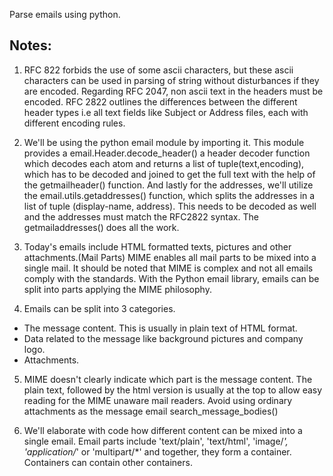 Parse emails using python.

Notes:
------
1. RFC 822 forbids the use of some ascii characters, but these ascii characters
can be used in parsing of string without disturbances if they are encoded.
Regarding RFC 2047, non ascii text in the headers must be encoded.
RFC 2822 outlines the differences between the different header types
i.e all text fields like Subject or Address files, each with different encoding rules.

2. We'll be using the python email module by importing it. This module provides a
email.Header.decode_header() a header decoder function which decodes each atom and
returns a list of tuple(text,encoding), which has to be decoded and joined to
get the full text with the help of the getmailheader() function. And lastly for
the addresses, we'll utilize the email.utils.getaddresses() function, which splits the
addresses in a list of tuple (display-name, address). This needs to be decoded as well
and the addresses must match the RFC2822 syntax. The getmailaddresses() does all the work.

3. Today's emails include HTML formatted texts, pictures and other attachments.(Mail Parts)
MIME enables all mail parts to be mixed into a single mail. It should be
noted that MIME is complex and not all emails comply with the standards. With the
Python email library, emails can be split into parts applying the MIME philosophy.

4. Emails can be split into 3 categories.
- The message content. This is usually in plain text of HTML format.
- Data related to the message like background pictures and company logo.
- Attachments.

5. MIME doesn't clearly indicate which part is the message content.
The plain text, followed by the html version is usually at the top to allow easy
reading for the MIME unaware mail readers. Avoid using ordinary attachments
as the message email search_message_bodies()

6. We'll elaborate with code how different content can be mixed into a single email.
Email parts include  'text/plain', 'text/html', 'image/*', 'application/*' or 'multipart/*'
and together, they form a container. Containers can contain other containers.


